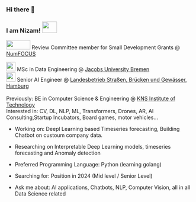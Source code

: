 ### Hi there 👋

### I am Nizam! <img src="https://media3.giphy.com/media/jY1r8EHyk4Ye9KUOUb/giphy.gif" height="30" width="40">

<img src="https://asset.brandfetch.io/idBRRgka7H/id9YXEBtx_.png" height="25" width="65" style="pointer-events: none;">  Review Committee member for Small Development Grants @ <a href="https://numfocus.org/">NumFOCUS</a>
<br>

<img src="https://media4.giphy.com/media/YFJ2UL3qOdFaDJF7bS/giphy.gif" height="25" width="25"> MSc in Data Engineering @ <a href="https://constructor.university/programs/graduate-education/data-engineering">Jacobs University Bremen</a>
<br>
<img src="https://media4.giphy.com/media/VEnARFFwwX8ZF45d53/giphy.gif" height="25" width="25"> Senior AI Engineer @ <a href="https://lsbg.hamburg.de/">Landesbetrieb Straßen, Brücken und Gewässer, Hamburg</a>
<br>
<br>
Previously: BE in Computer Science & Engineering @ [KNS Institute of Technology](https://www.knsit.com/)
<br>
Interested in: CV, DL, NLP, ML, Transformers, Drones, AR, AI Consulting,Startup Incubators, Board games, motor vehicles...


* Working on: Deepl Learning based Timeseries forecasting, Building Chatbot on custoum company data.

* Researching on Interpretable Deep Learning models, timeseries forecasting and Anomaly detection

* Preferred Programming Language: Python (learning golang)

* Searching for: Position in 2024 (Mid level / Senior Level)

* Ask me about: AI applications, Chatbots, NLP, Computer Vision, all in all Data Science related
